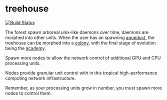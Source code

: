 # treehouse
[![Build Status](https://travis-ci.org/nonsensews/treehouse.svg?branch=master)](https://travis-ci.org/nonsensews/treehouse)

The forest spawn arboreal unix-like daemons over time, daemons are morphed into other units. When the user has an spawning [aqueduct](https://github.com/nonsensews/aqueduct), the treehouse can be morphed into a [colony](https://github.com/nonsensews/colony), with the final stage of evolution being the [academy](https://github.com/nonsensews/academy).

Spawn more nodes to allow the network control of additional GPU and CPU processing units.

Nodes provide granular unit control with in this tropical high-performance computing network infrastructure.

Remember, as your processing units grow in number, you must spawn more nodes to control them.
